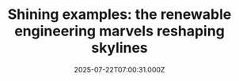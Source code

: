 ---
title: "Shining examples: the renewable engineering marvels reshaping skylines"
date: 2025-07-22T07:00:31.000Z
category: Human Kindness
externalLink: "https://www.positive.news/society/shining-examples-the-renewable-engineering-marvels-reshaping-skylines/"
image: ""
excerpt: "These rooftop arrays prove that solar on commercial buildings can be a visual delight – not to mention a source of significant cost savings The post Shining examples: the renewable engineering marvels reshaping skylines appeared first on Positive News.…"
---